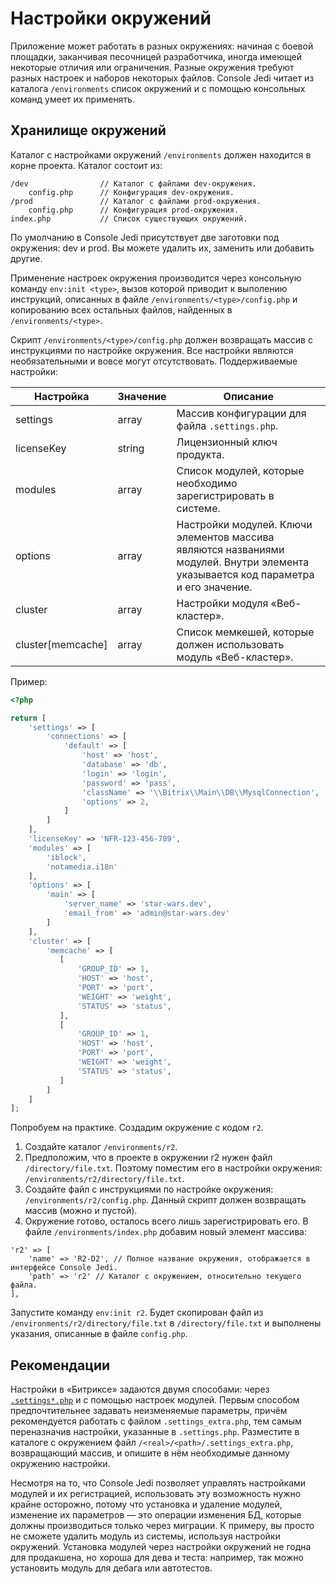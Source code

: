 # Настройки окружений

Приложение может работать в разных окружениях: начиная с боевой площадки, заканчивая песочницей разработчика, иногда
имеющей некоторые отличия или ограничения. Разные окружения требуют разных настроек и наборов некоторых файлов. Console
Jedi читает из каталога `/environments` список окружений и с помощью консольных команд умеет их применять.

## Хранилище окружений

Каталог с настройками окружений `/environments` должен находится в корне проекта. Каталог состоит из:

```
/dev                // Каталог с файлами dev-окружения.
    config.php      // Конфигурация dev-окружения.
/prod               // Каталог с файлами prod-окружения.
    config.php      // Конфигурация prod-окружения.
index.php           // Список существующих окружений.
```

По умолчанию в Console Jedi присутствует две заготовки под окружения: dev и prod. Вы можете удалить их, заменить или
добавить другие.

Применение настроек окружения производится через консольную команду `env:init <type>`, вызов которой приводит к
выполению инструкций, описанных в файле `/environments/<type>/config.php` и копированию всех остальных файлов, найденных
в
`/environments/<type>`.

Скрипт `/environments/<type>/config.php` должен возвращать массив с инструкциями по настройке окружения. Все настройки
являются необязательными и вовсе могут отсутствовать. Поддерживаемые настройки:

Настройка | Значение | Описание
--- | --- | ---
settings | array | Массив конфигурации для файла `.settings.php`.
licenseKey | string | Лицензионный ключ продукта.
modules | array | Список модулей, которые необходимо зарегистрировать в системе.
options | array | Настройки модулей. Ключи элементов массива являются названиями модулей. Внутри элемента указывается код параметра и его значение.
cluster | array | Настройки модуля «Веб-кластер».
cluster[memcache] | array | Список мемкешей, которые должен использовать модуль «Веб-кластер».

Пример:

```php
<?php

return [
    'settings' => [
        'connections' => [
            'default' => [
                'host' => 'host',
                'database' => 'db',
                'login' => 'login',
                'password' => 'pass',
                'className' => '\\Bitrix\\Main\\DB\\MysqlConnection',
                'options' => 2,
            ]
        ]
    ],
    'licenseKey' => 'NFR-123-456-789',
    'modules' => [
        'iblock',
        'notamedia.i18n'
    ],
    'options' => [
        'main' => [
            'server_name' => 'star-wars.dev',
            'email_from' => 'admin@star-wars.dev'
        ]
    ],
    'cluster' => [
        'memcache' => [
           [
               'GROUP_ID' => 1,
               'HOST' => 'host',
               'PORT' => 'port',
               'WEIGHT' => 'weight',
               'STATUS' => 'status',
           ],
           [
               'GROUP_ID' => 1,
               'HOST' => 'host',
               'PORT' => 'port',
               'WEIGHT' => 'weight',
               'STATUS' => 'status',
           ]
        ]
    ]
];
```

Попробуем на практике. Создадим окружение с кодом `r2`.

1. Создайте каталог `/environments/r2`.
1. Предположим, что в проекте в окружении r2 нужен файл `/directory/file.txt`. Поэтому поместим его в настройки
   окружения: `/environments/r2/directory/file.txt`.
1. Создайте файл с инструкциями по настройке окружения: `/environments/r2/config.php`. Данный скрипт должен возвращать
   массив (можно и пустой).
1. Окружение готово, осталось всего лишь зарегистрировать его. В файле `/environments/index.php` добавим новый элемент
   массива:

```
'r2' => [
    'name' => 'R2-D2', // Полное название окружения, отображается в интерфейсе Console Jedi.
    'path' => 'r2' // Каталог с окружением, относительно текущего файла.
],
```

Запустите команду `env:init r2`. Будет скопирован файл из `/environments/r2/directory/file.txt` в `/directory/file.txt`
и выполнены указания, описанные в файле `config.php`.

## Рекомендации

Настройки в «Битриксе» задаются двумя способами:
через [`.settings*.php`](https://dev.1c-bitrix.ru/learning/course/?COURSE_ID=43&LESSON_ID=2795)
и с помощью настроек модулей. Первым способом предпочтительнее задавать неизменяемые параметры, причём рекомендуется
работать с файлом `.settings_extra.php`, тем самым переназначив настройки, указанные в `.settings.php`. Разместите в
каталоге с окружением файл `/<real>/<path>/.settings_extra.php`, возвращающий массив, и опишите в нём необходимые
данному окружению настройки.

Несмотря на то, что Console Jedi позволяет управлять настройками модулей и их регистрацией, использовать эту возможность
нужно крайне осторожно, потому что установка и удаление модулей, изменение их параметров — это операции изменения БД,
которые должны производиться только через миграции. К примеру, вы просто не сможете удалить модуль из системы, используя
настройки окружений. Установка модулей через настройки окружений не годна для продакшена, но хороша для дева и теста:
например, так можно установить модуль для дебага или автотестов.
